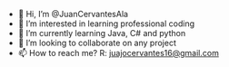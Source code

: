 - 👋 Hi, I’m @JuanCervantesAla
- 👀 I’m interested in learning professional coding
- 🌱 I’m currently learning Java, C# and python
- 💞️ I’m looking to collaborate on any project
- 📫 How to reach me? R: juajocervantes16@gmail.com

<!---
JuanCervantesAla/JuanCervantesAla is a ✨ special ✨ repository because its `README.md` (this file) appears on your GitHub profile.
You can click the Preview link to take a look at your changes.
--->
